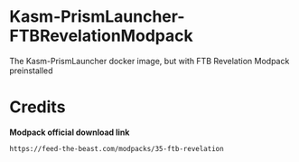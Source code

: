 # Kasm-PrismLauncher-FTBRevelationModpack

The Kasm-PrismLauncher docker image, but with FTB Revelation Modpack preinstalled

# Credits
**Modpack official download link**
```
https://feed-the-beast.com/modpacks/35-ftb-revelation
```